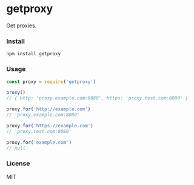 # getproxy

Get proxies.

### Install

```
npm install getproxy
```

### Usage

```javascript
const proxy = require('getproxy')

proxy()
// { http: 'proxy.example.com:8080', https: 'proxy.test.com:8080' }

proxy.for('http://example.com')
// 'proxy.example.com:8080'

proxy.for('https://example.com')
// 'proxy.test.com:8080'

proxy.for('example.com')
// null
```

### License

MIT
